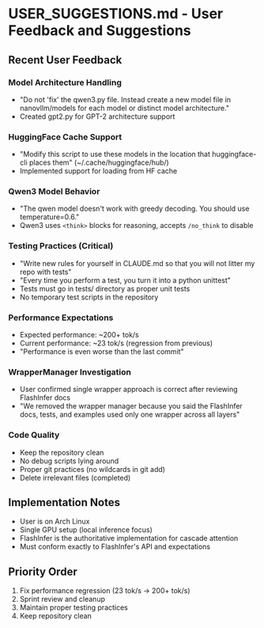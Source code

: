# USER_SUGGESTIONS.md - User Feedback and Suggestions

## Recent User Feedback

### Model Architecture Handling
- "Do not 'fix' the qwen3.py file. Instead create a new model file in nanovllm/models for each model or distinct model architecture."
- Created gpt2.py for GPT-2 architecture support

### HuggingFace Cache Support
- "Modify this script to use these models in the location that huggingface-cli places them" (~/.cache/huggingface/hub/)
- Implemented support for loading from HF cache

### Qwen3 Model Behavior
- "The qwen model doesn't work with greedy decoding. You should use temperature=0.6."
- Qwen3 uses `<think>` blocks for reasoning, accepts `/no_think` to disable

### Testing Practices (Critical)
- "Write new rules for yourself in CLAUDE.md so that you will not litter my repo with tests"
- "Every time you perform a test, you turn it into a python unittest"
- Tests must go in tests/ directory as proper unit tests
- No temporary test scripts in the repository

### Performance Expectations
- Expected performance: ~200+ tok/s
- Current performance: ~23 tok/s (regression from previous)
- "Performance is even worse than the last commit"

### WrapperManager Investigation
- User confirmed single wrapper approach is correct after reviewing FlashInfer docs
- "We removed the wrapper manager because you said the FlashInfer docs, tests, and examples used only one wrapper across all layers"

### Code Quality
- Keep the repository clean
- No debug scripts lying around
- Proper git practices (no wildcards in git add)
- Delete irrelevant files (completed)

## Implementation Notes
- User is on Arch Linux
- Single GPU setup (local inference focus)
- FlashInfer is the authoritative implementation for cascade attention
- Must conform exactly to FlashInfer's API and expectations

## Priority Order
1. Fix performance regression (23 tok/s → 200+ tok/s)
2. Sprint review and cleanup
3. Maintain proper testing practices
4. Keep repository clean
